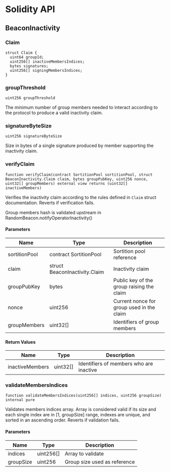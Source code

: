 # Solidity API

## BeaconInactivity

### Claim

```solidity
struct Claim {
  uint64 groupId;
  uint256[] inactiveMembersIndices;
  bytes signatures;
  uint256[] signingMembersIndices;
}
```

### groupThreshold

```solidity
uint256 groupThreshold
```

The minimum number of group members needed to interact according
to the protocol to produce a valid inactivity claim.

### signatureByteSize

```solidity
uint256 signatureByteSize
```

Size in bytes of a single signature produced by member
supporting the inactivity claim.

### verifyClaim

```solidity
function verifyClaim(contract SortitionPool sortitionPool, struct BeaconInactivity.Claim claim, bytes groupPubKey, uint256 nonce, uint32[] groupMembers) external view returns (uint32[] inactiveMembers)
```

Verifies the inactivity claim according to the rules defined in
`Claim` struct documentation. Reverts if verification fails.

Group members hash is validated upstream in
RandomBeacon.notifyOperatorInactivity()

#### Parameters

| Name | Type | Description |
| ---- | ---- | ----------- |
| sortitionPool | contract SortitionPool | Sortition pool reference |
| claim | struct BeaconInactivity.Claim | Inactivity claim |
| groupPubKey | bytes | Public key of the group raising the claim |
| nonce | uint256 | Current nonce for group used in the claim |
| groupMembers | uint32[] | Identifiers of group members |

#### Return Values

| Name | Type | Description |
| ---- | ---- | ----------- |
| inactiveMembers | uint32[] | Identifiers of members who are inactive |

### validateMembersIndices

```solidity
function validateMembersIndices(uint256[] indices, uint256 groupSize) internal pure
```

Validates members indices array. Array is considered valid
if its size and each single index are in [1, groupSize] range,
indexes are unique, and sorted in an ascending order.
Reverts if validation fails.

#### Parameters

| Name | Type | Description |
| ---- | ---- | ----------- |
| indices | uint256[] | Array to validate |
| groupSize | uint256 | Group size used as reference |


